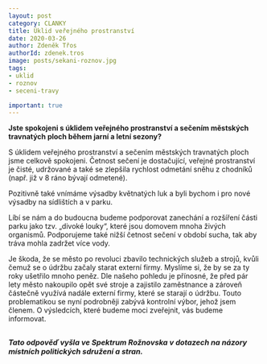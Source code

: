 ```yaml
---
layout: post
category: CLANKY
title: Úklid veřejného prostranství
date: 2020-03-26
author: Zdeněk Třos
authorId: zdenek.tros
image: posts/sekani-roznov.jpg  
tags: 
- uklid
- roznov 
- seceni-travy

important: true
---
```

**Jste spokojeni s úklidem veřejného prostranství a sečením městských travnatých ploch během jarní a letní sezony?**

S úklidem veřejného prostranství a sečením městských travnatých ploch jsme celkově spokojeni. Četnost sečení je dostačující, veřejné prostranství je čisté, udržované a také se zlepšila rychlost odmetání sněhu z chodníků (např. již v 8 ráno bývají odmetené). 

Pozitivně také vnímáme výsadby květnatých luk a byli bychom i pro nové výsadby na sídlištích a v parku. 

Líbí se nám a do budoucna budeme podporovat zanechání a rozšíření části parku jako tzv. „divoké louky“, které jsou domovem mnoha živých organismů. Podporujeme také nižší četnost sečení v období sucha, tak aby tráva mohla zadržet více vody. 

Je škoda, že se město po revoluci zbavilo technických služeb a strojů, kvůli čemuž se o údržbu začaly starat externí firmy. Myslíme si, že by se za ty roky ušetřilo mnoho peněz. Dle našeho pohledu je přínosné, že před pár lety město nakoupilo opět své stroje a zajistilo zaměstnance a zároveň částečně využívá nadále externí firmy, které se starají o údržbu. Touto problematikou se nyní podrobněji zabývá kontrolní výbor, jehož jsem členem. O výsledcích, které budeme moci zveřejnit, vás budeme informovat.

<small><small><i>Tato odpověď vyšla ve Spektrum Rožnovska v dotazech na názory místních politických sdružení a stran.</i></small></small>
---
